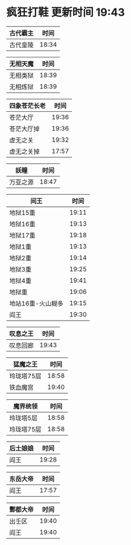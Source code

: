 # 疯狂打鞋 更新时间 19:43

| 古代霸主   | 时间    |
|--------|-------|
| 古代皇陵 | 18:34 |

| 无相天魔   | 时间    |
|--------|-------|
| 无相类狱 | 18:39 |
| 无相炼狱 | 18:39 |

| 四象苍茫长老   | 时间    |
|--------|-------|
| 苍茫大厅 | 19:36 |
| 苍茫大厅掉 | 19:36 |
| 虚无之关 | 19:32 |
| 虚无之关掉 | 17:57 |

| 妖瞳   | 时间    |
|--------|-------|
| 万亚之源 | 18:47 |

| 间王   | 时间    |
|--------|-------|
| 地狱15重 | 19:11 |
| 地狱16重 | 19:13 |
| 地狱17重 | 19:18 |
| 地狱1重 | 19:13 |
| 地狱2重 | 19:14 |
| 地狱3重 | 19:25 |
| 地狱4重 | 19:41 |
| 地狱重 | 19:06 |
| 地站16重-火山糊多 | 19:15 |
| 阎王 | 19:30 |

| 叹息之王   | 时间    |
|--------|-------|
| 叹息回廊 | 19:43 |

| 猛魔之王   | 时间    |
|--------|-------|
| 玲珑塔75层 | 18:58 |
| 铁血魔宫 | 19:40 |

| 魔界统领   | 时间    |
|--------|-------|
| 玲珑塔5层 | 18:58 |
| 玲珑塔75层 | 18:58 |

| 后土娘娘   | 时间    |
|--------|-------|
| 阎王 | 19:28 |

| 东岳大帝   | 时间    |
|--------|-------|
| 阎王 | 17:57 |

| 酆都大帝   | 时间    |
|--------|-------|
| 出壬区 | 19:40 |
| 阎王 | 19:40 |